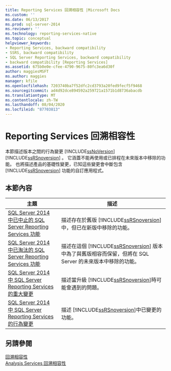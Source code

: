 ```yaml
---
title: Reporting Services 回溯相容性 |Microsoft Docs
ms.custom: ''
ms.date: 06/13/2017
ms.prod: sql-server-2014
ms.reviewer: ''
ms.technology: reporting-services-native
ms.topic: conceptual
helpviewer_keywords:
- Reporting Services, backward compatibility
- SSRS, backward compatibility
- SQL Server Reporting Services, backward compatibility
- backward compatibility [Reporting Services]
ms.assetid: 675b0e0e-cfee-4790-9675-80fc3ea6d30f
author: maggiesMSFT
ms.author: maggies
manager: kfile
ms.openlocfilehash: 7203740ba7f52dfc2cd3793a20fed9fecf5f9468
ms.sourcegitcommit: ad4d92dce894592a259721a1571b1d8736abacdb
ms.translationtype: MT
ms.contentlocale: zh-TW
ms.lasthandoff: 08/04/2020
ms.locfileid: "87703813"
---
```

# <a name="reporting-services-backward-compatibility"></a>Reporting Services 回溯相容性
  本節描述版本之間的行為變更 [!INCLUDE[ssNoVersion](../includes/ssnoversion-md.md)] [!INCLUDE[ssRSnoversion](../includes/ssrsnoversion-md.md)] 。 它涵蓋不能再使用或已排程在未來版本中移除的功能。 也將描述產品的基礎性變更，已知這些變更會中斷包含 [!INCLUDE[ssRSnoversion](../includes/ssrsnoversion-md.md)] 功能的自訂應用程式。  
  
## <a name="in-this-section"></a>本節內容  
  
|主題|描述|  
|-----------|-----------------|  
|[SQL Server 2014 中已中止的 SQL Server Reporting Services 功能](discontinued-functionality-to-sql-server-reporting-services-in-sql-server.md)|描述存在於舊版 [!INCLUDE[ssRSnoversion](../includes/ssrsnoversion-md.md)] 中，但已在新版中移除的功能。|  
|[SQL Server 2014 中已淘汰的 SQL Server Reporting Services 功能](deprecated-features-in-sql-server-reporting-services-ssrs.md)|描述在這個 [!INCLUDE[ssRSnoversion](../includes/ssrsnoversion-md.md)] 版本中為了與舊版相容而保留，但將在 SQL Server 的未來版本中移除的功能。|  
|[SQL Server 2014 中 SQL Server Reporting Services 的重大變更](breaking-changes-in-sql-server-reporting-services-in-sql-server-2016.md)|描述當升級 [!INCLUDE[ssRSnoversion](../includes/ssrsnoversion-md.md)]時可能會遇到的問題。|  
|[SQL Server 2014 中 SQL Server Reporting Services 的行為變更](behavior-changes-to-sql-server-reporting-services-in-sql-server-2016.md)|描述 [!INCLUDE[ssRSnoversion](../includes/ssrsnoversion-md.md)]中已變更的功能。|  
  
## <a name="see-also"></a>另請參閱  
 [回溯相容性](../../2014/getting-started/backward-compatibility.md)   
 [Analysis Services 回溯相容性](../../2014/analysis-services/analysis-services-backward-compatibility.md)  
  
  
